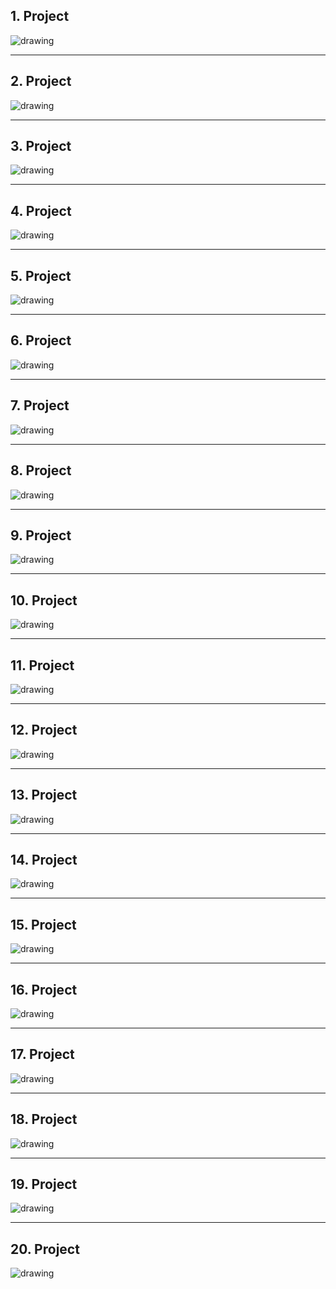 ## 1. Project

<img src="image/1.project.png" alt="drawing" style="max-height:400px;"/>

---

## 2. Project

<img src="image/2.project.png" alt="drawing" style="max-height:400px;"/>

---

## 3. Project

<img src="image/3.project.png" alt="drawing" style="max-height:400px;"/>

---

## 4. Project

<img src="image/4.project.png" alt="drawing" style="max-height:400px;"/>

---

## 5. Project

<img src="image/5.project.png" alt="drawing" style="max-height:400px;"/>

---

## 6. Project

<img src="image/6.project.png" alt="drawing" style="max-height:400px;"/>

---

## 7. Project

<img src="image/7.project.png" alt="drawing" style="max-height:400px;"/>

---

## 8. Project

<img src="image/8.project.png" alt="drawing" style="max-height:400px;"/>

---

## 9. Project

<img src="image/9.project.png" alt="drawing" style="max-height:400px;"/>

---

## 10. Project

<img src="image/10.project.png" alt="drawing" style="max-height:400px;"/>

---

## 11. Project

<img src="image/11.project.png" alt="drawing" style="max-height:400px;"/>

---

## 12. Project

<img src="image/12.project.png" alt="drawing" style="max-height:400px;"/>

---

## 13. Project

<img src="image/13.project.png" alt="drawing" style="max-height:400px;"/>

---

## 14. Project

<img src="image/14.project.png" alt="drawing" style="max-height:400px;"/>

---

## 15. Project

<img src="image/15.project.jpg" alt="drawing" style="max-height:400px;"/>

---

## 16. Project

<img src="image/16.project.jpg" alt="drawing" style="max-height:400px;"/>

---

## 17. Project

<img src="image/17.project.jpg" alt="drawing" style="max-height:400px;"/>

---

## 18. Project

<img src="image/18.project.jpg" alt="drawing" style="max-height:400px;"/>

---

## 19. Project

<img src="image/19.project.jpg" alt="drawing" style="max-height:400px;"/>

---

## 20. Project

<img src="image/20.project.jpg" alt="drawing" style="max-height:400px;"/>
